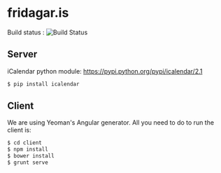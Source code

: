 fridagar.is
===========

Build status : ![Build Status](https://codeship.io/projects/31c901b0-c8e4-0131-efe8-1273abb7643a/status)

## Server

iCalendar python module: https://pypi.python.org/pypi/icalendar/2.1

```sh
$ pip install icalendar
```

## Client

We are using Yeoman's Angular generator. All you need to do to run the client is:

```sh
$ cd client
$ npm install
$ bower install
$ grunt serve
```
